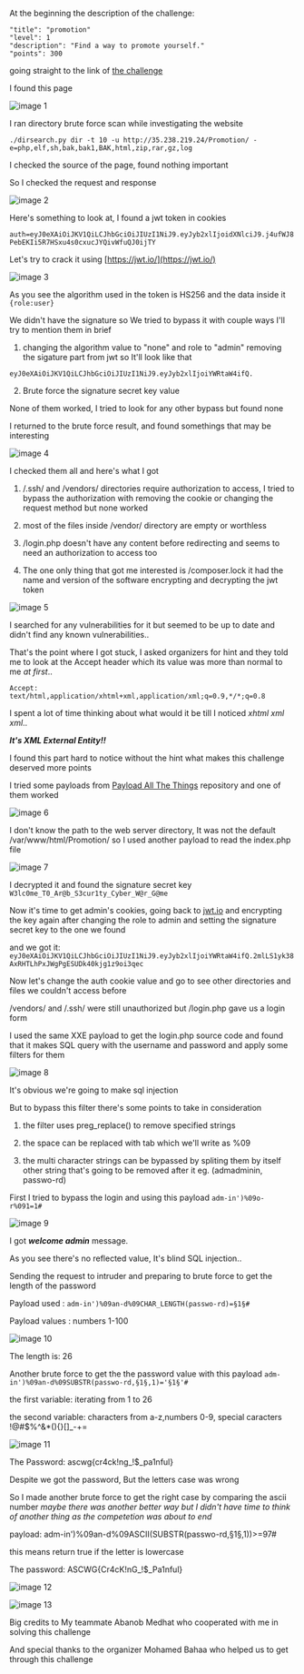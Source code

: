   At the beginning the description of the challenge:

    "title": "promotion"
    "level": 1
    "description": "Find a way to promote yourself."
    "points": 300
    
  
  going straight to the link of [the challenge](http://35.238.219.24/Promotion/)
  
  I found this page
  
  ![image 1](https://imgur.com/NggfgAv.png)

  
  I ran directory brute force scan while investigating the website
  
  ```./dirsearch.py dir -t 10 -u http://35.238.219.24/Promotion/ -e=php,elf,sh,bak,bak1,BAK,html,zip,rar,gz,log```

  
  I checked the source of the page, found nothing important
  
  So I checked the request and response

  ![image 2](https://imgur.com/U4orHzg.png)



  Here's something to look at, I found a jwt token in cookies
  
  ```auth=eyJ0eXAiOiJKV1QiLCJhbGciOiJIUzI1NiJ9.eyJyb2xlIjoidXNlciJ9.j4ufWJ8PebEKIi5R7HSxu4s0cxucJYQivWfuQJ0ijTY```

  Let's try to crack it using [https://jwt.io/](https://jwt.io/)

  ![image 3](https://imgur.com/bsJJ53D.png)

  As you see the algorithm used in the token is HS256 and the data inside it ```{role:user}```
  
  We didn't have the signature so We tried to bypass it with couple ways I'll try to mention them in brief

  1. changing the algorithm value to "none" and role to "admin" removing the sigature part from jwt so It'll look like that
  
  ```eyJ0eXAiOiJKV1QiLCJhbGciOiJIUzI1NiJ9.eyJyb2xlIjoiYWRtaW4ifQ.```
  
  2. Brute force the signature secret key value
  
  None of them worked, I tried to look for any other bypass but found none



  I returned to the brute force result, and found somethings that may be interesting

  ![image 4](https://imgur.com/uHBkoBv..png)


  I checked them all and here's what I got
  
  1. /.ssh/ and /vendors/ directories require authorization to access, I tried to bypass the authorization with removing the cookie or changing the request method but none worked
  
  2. most of the files inside /vendor/ directory are empty or worthless
  
  3. /login.php doesn't have any content before redirecting and seems to need an authorization to access too
  
  4. The one only thing that got me interested is /composer.lock it had the name and version of the software encrypting and decrypting the jwt token
  
  ![image 5](https://imgur.com/Gegmp78.png)
  
  I searched for any vulnerabilities for it but seemed to be up to date and didn't find any known vulnerabilities..

  
  That's the point where I got stuck, I asked organizers for hint and they told me to look at the Accept header which its value was more than normal to me *at first*..
  
  ```Accept: text/html,application/xhtml+xml,application/xml;q=0.9,*/*;q=0.8```
  
  I spent a lot of time thinking about what would it be till I noticed *xhtml xml xml*..
  
  ***It's XML External Entity!!***
  
  I found this part hard to notice without the hint what makes this challenge deserved more points

  
  I tried some payloads from [Payload All The Things](https://github.com/rbkarthick/PayLoadAllTheThings-1) repository and one of them worked
  
  ![image 6](https://imgur.com/wDPh3E1.png)


  I don't know the path to the web server directory, It was not the default /var/www/html/Promotion/ so I used another payload to read the index.php file
  
  ![image 7](https://i.imgur.com/QhmeZrS.png)

  I decrypted it and found the signature secret key ```W3lc0me_T0_Ar@b_S3cur1ty_Cyber_W@r_G@me```

  
  
  Now it's time to get admin's cookies, going back to [jwt.io](https://jwt.io) and encrypting the key again after changing the role to admin and setting the signature secret key to the one we found
  
  and we got it: ```eyJ0eXAiOiJKV1QiLCJhbGciOiJIUzI1NiJ9.eyJyb2xlIjoiYWRtaW4ifQ.2mlLS1yk38AxRHTLhPxJWgPgESUDk40kjg1z9oi3qec```

  
  Now let's change the auth cookie value and go to see other directories and files we couldn't access before
  
  /vendors/ and /.ssh/ were still unauthorized but /login.php gave us a login form

  
  I used the same XXE payload to get the login.php source code and found that it makes SQL query with the username and password and apply some filters for them
  
  ![image 8](https://imgur.com/hSISwlB.png)

  
  It's obvious we're going to make sql injection
  
  But to bypass this filter there's some points to take in consideration
  
  1. the filter uses preg_replace() to remove specified strings
  
  2. the space can be replaced with tab which we'll write as %09
  
  3. the multi character strings can be bypassed by spliting them by itself other string that's going to be removed after it eg. (admadminin, passwo-rd)


  First I tried to bypass the login and using this payload ```adm-in')%09o-r%091=1#```
  
  ![image 9](https://imgur.com/0gRi8SS.png)

  I got ***welcome admin*** message.
  
  As you see there's no reflected value, It's blind SQL injection..

  
  Sending the request to intruder and preparing to brute force to get the length of the password
  
  Payload used : ```adm-in')%09an-d%09CHAR_LENGTH(passwo-rd)=§1§#```
  
  Payload values : numbers 1-100
  
  ![image 10](https://imgur.com/Xt6eASm.png)
  
  The length is: 26

  
  Another brute force to get the the password value with this payload ```adm-in')%09an-d%09SUBSTR(passwo-rd,§1§,1)='§1§'#```
  
  the first variable: iterating from 1 to 26
  
  the second variable: characters from a-z,numbers 0-9, special caracters !@#$%^&*(){}[]_-+= 
  
  ![image 11](https://imgur.com/zoK1jeE.png)
  
  The Password: ascwg{cr4ck!ng_!$_pa1nful}

  
  Despite we got the password, But the letters case was wrong
  
  So I made another brute force to get the right case by comparing the ascii number *maybe there was another better way but I didn't have time to think of another thing as the competetion was about to end*
  
  payload: adm-in')%09an-d%09ASCII(SUBSTR(passwo-rd,§1§,1))>=97#
  
  this means return true if the letter is lowercase
  
  The password: ASCWG{Cr4cK!nG_!$_Pa1nful}
  
  ![image 12](https://imgur.com/rRxq26y.png)
  
  ![image 13](https://imgur.com/JRx5OLe.png)

  
  
  Big credits to My teammate Abanob Medhat who cooperated with me in solving this challenge 
  
  And special thanks to the organizer Mohamed Bahaa who helped us to get through this challenge

